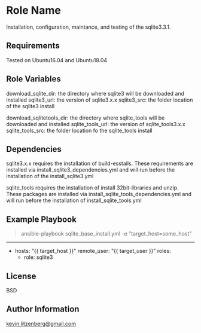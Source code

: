 Role Name
=========

Installation, configuration, maintance, and testing of the sqlite3.3.1.  

Requirements
------------

Tested on Ubuntu16.04 and Ubuntu18.04



Role Variables
--------------
download_sqlite_dir: the directory where sqlite3 will be downloaded and installed
sqlite3_url: the version of sqlite3.x.x
sqlite3_src: the folder location of the sqlite3 install

download_sqlitetools_dir: the directory where sqlite_tools will be downloaded and installed
sqlite_tools_url: the version of sqlite_tools3.x.x
sqlite_tools_src: the folder location fo the sqlite_tools install

Dependencies
------------

sqlite3.x.x requires the installation of build-esstails.  These requirements are installed via install_sqlite3_dependencies.yml and will run before the installation of the install_sqlite3.yml

sqlite_tools requires the installation of install 32bit-libraries and unzip.  These packages are installed via install_sqlite_tools_dependencies.yml and will run before the installation of install_sqlite_tools.yml 

Example Playbook
----------------

> ansible-playbook sqlite_base_install.yml -e "target_host=some_host"

---
- hosts: "{{ target_host }}"
  remote_user: "{{ target_user }}"
  roles:
    - role: sqlite3

License
-------

BSD

Author Information
------------------
kevin.litzenberg@gmail.com
